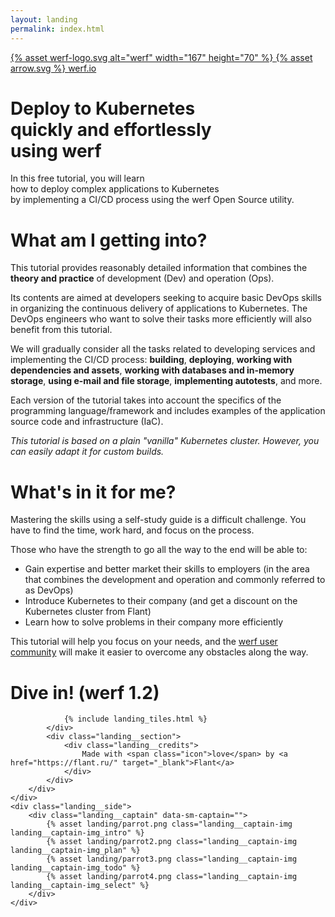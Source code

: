 ```yaml
---
layout: landing
permalink: index.html
---
```


<div class="landing">
    <div class="landing__header">
        <div class="landing__container">
            <a href="/" class="landing__header-title" data-proofer-ignore>
                {% asset werf-logo.svg alt="werf" width="167" height="70" %}
            </a>
            <a href="http://werf.io" class="landing__button">
                {% asset arrow.svg %}
                <span>werf.io</span>
            </a>
        </div>
    </div>
    <div class="landing__content">
        <div class="landing__container">
            <div class="landing__section landing__section_first" data-sm-trigger="intro">
                <h1 class="landing__h1">
                    Deploy to&nbsp;Kubernetes<br>
                    quickly and&nbsp;effortlessly<br>
                    using&nbsp;<b>werf</b>
                </h1>
                <div class="landing__text">
                    In this free tutorial, you will learn<br>
                    how to&nbsp;deploy complex applications to&nbsp;Kubernetes<br>
                    by implementing a&nbsp;CI/CD process using the werf Open Source utility.
                </div>
            </div>
            <div class="landing__section" data-sm-trigger="plan">
                <h1 class="landing__h2">
                    What am I getting into?
                </h1>
                <div class="landing__text">
                    <p>This tutorial provides reasonably detailed information that combines the <b>theory and practice</b> of development (Dev) and operation (Ops).</p>
                    <p>Its contents are aimed at developers seeking to acquire basic DevOps skills in organizing the continuous delivery of applications to Kubernetes. The DevOps engineers who want to solve their tasks more efficiently will also benefit from this tutorial.</p>
                    <p>We will gradually consider all the tasks related to&nbsp;developing services and implementing the CI/CD process: <b>building</b>, <b>deploying</b>, <b>working with dependencies and&nbsp;assets</b>, <b>working with databases and&nbsp;in-memory storage</b>, <b>using e-mail and&nbsp;file storage</b>, <b>implementing autotests</b>, and&nbsp;more.</p>
                    <p>Each version of&nbsp;the&nbsp;tutorial takes into account the specifics of the programming language/framework and includes examples of the application source code and infrastructure (IaC).</p>
                    <p><i>This tutorial is based on a&nbsp;plain "vanilla" Kubernetes cluster. However, you can easily adapt it for&nbsp;custom builds.</i></p>
                </div>
            </div>
            <div class="landing__section" data-sm-trigger="todo">
                <h1 class="landing__h2">
                    What's in it for me?
                </h1>
                <div class="landing__text">
                    <p>Mastering the skills using a self-study guide is a difficult challenge. You have to find the time, work hard, and focus on the process.</p>
                    <p>Those who have the strength to go all the way to the end will be able to:</p>
                </div>
                <ul class="landing__list">
                    <li>
                        Gain expertise and better market their skills to employers
                        <span>(in the area that combines the development and operation and commonly referred to as DevOps)</span>
                    </li>
                    <li>
                        Introduce Kubernetes to their company
                        <span>(and get a discount on the Kubernetes cluster from Flant)</span>
                    </li>
                    <li>
                        Learn how to solve problems in their company more efficiently
                    </li>
                </ul>
                <div class="landing__text">
                    <p>This tutorial will help you focus on your needs, and the <a href="https://t.me/werf_io">werf user community</a> will make it easier to overcome any obstacles along the way.</p>
                </div>
            </div>
            <div class="landing__section" data-sm-trigger="select">
                <h1 class="landing__h2">
                    Dive in! <span>(werf 1.2)</span>
                </h1>

                {% include landing_tiles.html %}
            </div>
            <div class="landing__section">
                <div class="landing__credits">
                    Made with <span class="icon">love</span> by <a href="https://flant.ru/" target="_blank">Flant</a>
                </div>
            </div>
        </div>
    </div>
    <div class="landing__side">
        <div class="landing__captain" data-sm-captain="">
            {% asset landing/parrot.png class="landing__captain-img landing__captain-img_intro" %}
            {% asset landing/parrot2.png class="landing__captain-img landing__captain-img_plan" %}
            {% asset landing/parrot3.png class="landing__captain-img landing__captain-img_todo" %}
            {% asset landing/parrot4.png class="landing__captain-img landing__captain-img_select" %}
        </div>
    </div>
</div>
